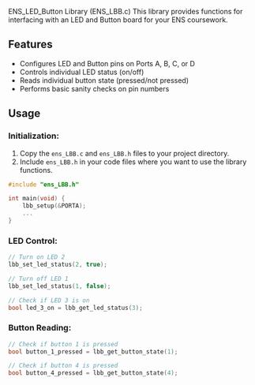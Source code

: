 ENS_LED_Button Library (ENS_LBB.c)
This library provides functions for interfacing with an LED and Button board for your ENS coursework.

## Features
- Configures LED and Button pins on Ports A, B, C, or D
- Controls individual LED status (on/off)
- Reads individual button state (pressed/not pressed)
- Performs basic sanity checks on pin numbers
## Usage
### Initialization:
1) Copy the ```ens_LBB.c``` and ```ens_LBB.h``` files to your project directory.
2) Include ```ens_LBB.h``` in your code files where you want to use the library functions.
```C
#include "ens_LBB.h"

int main(void) {
    lbb_setup(&PORTA);
    ...
}
```
### LED Control:
```C
// Turn on LED 2
lbb_set_led_status(2, true);

// Turn off LED 1
lbb_set_led_status(1, false);

// Check if LED 3 is on
bool led_3_on = lbb_get_led_status(3);
```

### Button Reading:
```C
// Check if button 1 is pressed
bool button_1_pressed = lbb_get_button_state(1);

// Check if button 4 is pressed
bool button_4_pressed = lbb_get_button_state(4);
```